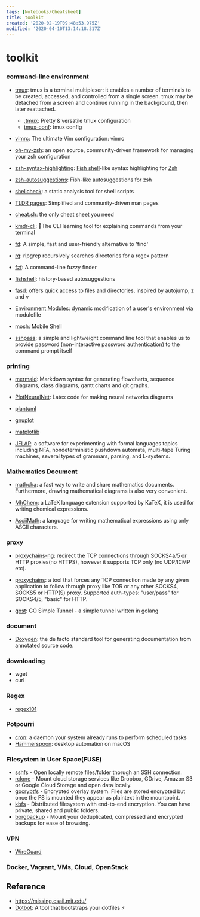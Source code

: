 ```yaml
---
tags: [Notebooks/Cheatsheet]
title: toolkit
created: '2020-02-19T09:48:53.975Z'
modified: '2020-04-10T13:14:18.317Z'
---
```


# toolkit

### command-line environment

- [tmux](https://github.com/tmux/tmux): tmux is a terminal multiplexer: it enables a number of terminals to be created, accessed, and controlled from a single screen. tmux may be detached from a screen and continue running in the background, then later reattached.

  - [.tmux](https://github.com/gpakosz/.tmux): Pretty & versatile tmux configuration
  - [tmux-conf](https://github.com/giorgosioak/tmux-conf#installation): tmux config
- [vimrc](https://github.com/amix/vimrc): The ultimate Vim configuration: vimrc 
- [oh-my-zsh](https://github.com/ohmyzsh/ohmyzsh): an open source, community-driven framework for managing your zsh configuration
- [zsh-syntax-highlighting](https://github.com/zsh-users/zsh-syntax-highlighting): [Fish shell](http://www.fishshell.com/)-like syntax highlighting for [Zsh](http://www.zsh.org/)
- [zsh-autosuggestions](https://github.com/zsh-users/zsh-autosuggestions): Fish-like autosuggestions for zsh
- [shellcheck](https://github.com/koalaman/shellcheck): a static analysis tool for shell scripts
- [TLDR pages](https://tldr.sh/): Simplified and community-driven man pages
- [cheat.sh](https://github.com/chubin/cheat.sh): the only cheat sheet you need
- [kmdr-cli](https://github.com/ediardo/kmdr-cli): 🧠The CLI learning tool for explaining commands from your terminal
- [fd](https://github.com/sharkdp/fd): A simple, fast and user-friendly alternative to 'find'
- [rg](https://github.com/BurntSushi/ripgrep): ripgrep recursively searches directories for a regex pattern
- [fzf](https://github.com/junegunn/fzf):  A command-line fuzzy finder
- [fishshell](https://fishshell.com/): history-based autosuggestions
- [fasd](https://github.com/clvv/fasd): offers quick access to files and directories, inspired by autojump, z and v
- [Environment Modules](https://modules.readthedocs.io/en/latest/): dynamic modification of a user's environment via modulefile
- [mosh](https://github.com/mobile-shell/mosh): Mobile Shell
- [sshpass](): a simple and lightweight command line tool that enables us to provide password (non-interactive password authentication) to the command prompt itself



### printing

- [mermaid](https://mermaidjs.github.io/#/): Markdown syntax for generating flowcharts, sequence diagrams, class diagrams, gantt charts and git graphs.

- [PlotNeuralNet](https://circleci.com/gh/cornell-zhang/heterocl/tree/master): Latex code for making neural networks diagrams

- [plantuml]()

- [gnuplot]()

- [matplotlib]()

- [JFLAP](http://www.jflap.org/): a software for experimenting with formal languages topics including NFA, nondeterministic pushdown automata, multi-tape Turing machines, several types of grammars, parsing, and L-systems. 

### Mathematics Document

- [mathcha](https://www.mathcha.io/): a fast way to write and share mathematics documents. Furthermore, drawing mathematical diagrams is also very convenient.

- [MhChem]():  a LaTeX language extension supported by KaTeX, it is used for writing chemical expressions.

- [AsciiMath](): a language for writing mathematical expressions using only ASCII characters.

### proxy

- [proxychains-ng](https://github.com/rofl0r/proxychains-ng): redirect the TCP connections through SOCKS4a/5 or HTTP proxies(no HTTPS), however it supports TCP only (no UDP/ICMP etc).

-  [proxychains](https://github.com/haad/proxychains): a tool that forces any TCP connection made by any given application to follow through proxy like TOR or any other SOCKS4, SOCKS5 or HTTP(S) proxy. Supported auth-types: "user/pass" for SOCKS4/5, "basic" for HTTP. 
- [gost](https://github.com/ginuerzh/gost): GO Simple Tunnel - a simple tunnel written in golang



### document

- [Doxygen](http://www.doxygen.nl/): the de facto standard tool for generating documentation from annotated source code.

### downloading

- wget
- curl

### Regex

-  [regex101](https://regex101.com/)

### Potpourri

- [cron](): a daemon your system already runs to perform scheduled tasks
- [Hammerspoon](): desktop automation on macOS



### Filesystem in User Space(FUSE)

- [sshfs](https://github.com/libfuse/sshfs) - Open locally remote files/folder thorugh an SSH connection.
- [rclone](https://rclone.org/commands/rclone_mount/) - Mount cloud storage services like Dropbox, GDrive, Amazon S3 or Google Cloud Storage and open data locally.
- [gocryptfs](https://nuetzlich.net/gocryptfs/) - Encrypted overlay system. Files are stored encrypted but once the FS is mounted they appear as plaintext in the mountpoint.
- [kbfs](https://keybase.io/docs/kbfs) - Distributed filesystem with end-to-end encryption. You can have private, shared and public folders.
- [borgbackup](https://borgbackup.readthedocs.io/en/stable/usage/mount.html) - Mount your deduplicated, compressed and encrypted backups for ease of browsing.



### VPN

- [WireGuard](https://www.wireguard.com/) 



### Docker, Vagrant, VMs, Cloud, OpenStack

## Reference

- https://missing.csail.mit.edu/
- [Dotbot](https://github.com/anishathalye/dotbot): A tool that bootstraps your dotfiles ⚡️
